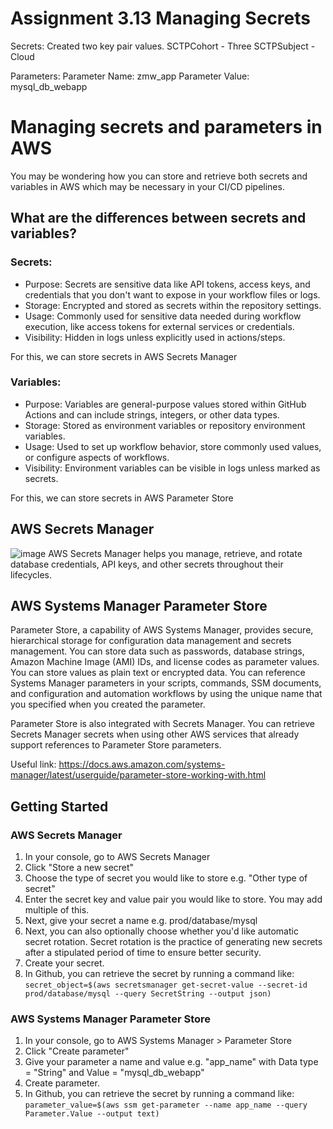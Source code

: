 # Assignment 3.13 Managing Secrets

Secrets: Created two key pair values. 
SCTPCohort - Three
SCTPSubject - Cloud

Parameters: 
Parameter Name: zmw_app 
Parameter Value: mysql_db_webapp


# Managing secrets and parameters in AWS

You may be wondering how you can store and retrieve both secrets and variables in AWS which may be necessary in your CI/CD pipelines.

## What are the differences between secrets and variables?
### Secrets:
- Purpose: Secrets are sensitive data like API tokens, access keys, and credentials that you don't want to expose in your workflow files or logs.
- Storage: Encrypted and stored as secrets within the repository settings.
- Usage: Commonly used for sensitive data needed during workflow execution, like access tokens for external services or credentials.
- Visibility: Hidden in logs unless explicitly used in actions/steps.

For this, we can store secrets in AWS Secrets Manager

### Variables:

- Purpose: Variables are general-purpose values stored within GitHub Actions and can include strings, integers, or other data types.
- Storage: Stored as environment variables or repository environment variables.
- Usage: Used to set up workflow behavior, store commonly used values, or configure aspects of workflows.
- Visibility: Environment variables can be visible in logs unless marked as secrets.

For this, we can store secrets in AWS Parameter Store

## AWS Secrets Manager
![image](https://github.com/luqmannnn/aws-secret/assets/9068525/ac5eda26-e5a7-4fe5-9cdc-de23ca5ec925)
AWS Secrets Manager helps you manage, retrieve, and rotate database credentials, API keys, and other secrets throughout their lifecycles. 

## AWS Systems Manager Parameter Store
Parameter Store, a capability of AWS Systems Manager, provides secure, hierarchical storage for configuration data management and secrets management. You can store data such as passwords, database strings, Amazon Machine Image (AMI) IDs, and license codes as parameter values. You can store values as plain text or encrypted data. You can reference Systems Manager parameters in your scripts, commands, SSM documents, and configuration and automation workflows by using the unique name that you specified when you created the parameter. 

Parameter Store is also integrated with Secrets Manager. You can retrieve Secrets Manager secrets when using other AWS services that already support references to Parameter Store parameters. 

Useful link: https://docs.aws.amazon.com/systems-manager/latest/userguide/parameter-store-working-with.html

## Getting Started

### AWS Secrets Manager
1. In your console, go to AWS Secrets Manager
2. Click "Store a new secret"
3. Choose the type of secret you would like to store e.g. "Other type of secret"
4. Enter the secret key and value pair you would like to store. You may add multiple of this.
5. Next, give your secret a name e.g. prod/database/mysql
6. Next, you can also optionally choose whether you'd like automatic secret rotation. Secret rotation is the practice of generating new secrets after a stipulated period of time to ensure better security.
7. Create your secret.
8. In Github, you can retrieve the secret by running a command like: ```secret_object=$(aws secretsmanager get-secret-value --secret-id prod/database/mysql --query SecretString --output json)```

### AWS Systems Manager Parameter Store
1. In your console, go to AWS Systems Manager > Parameter Store
2. Click "Create parameter"
3. Give your parameter a name and value e.g. "app_name" with Data type = "String" and Value = "mysql_db_webapp"
4. Create parameter.
5. In Github, you can retrieve the secret by running a command like: ```parameter_value=$(aws ssm get-parameter --name app_name --query Parameter.Value --output text)```
